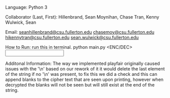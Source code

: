 Language:
Python 3

Collaborator (Last, First):
Hillenbrand, Sean
Moynihan, Chase
Tran, Kenny
Wulwick, Sean

Email:
seanhillenbrand@csu.fullerton.edu
chasemoy@csu.fullerton.edu
hikennytran@csu.fullerton.edu
sean.wulwick@csu.fullerton.edu

How to Run:
run this in terminal.
python main.py <CIPHER> <KEY> <ENC/DEC> <INPUT FILE> <OUTPUT FILE>

Additonal Information:
The way we implemented playfair originally caused issues with the '\n'
based on our rework of it it would delete the last element of the string
if no '\n' was present, to fix this we did a check and this can append
blanks to the cipher text that are seen upon printing, however when
decrypted the blanks will not be seen but will still exist at the end
of the string.
